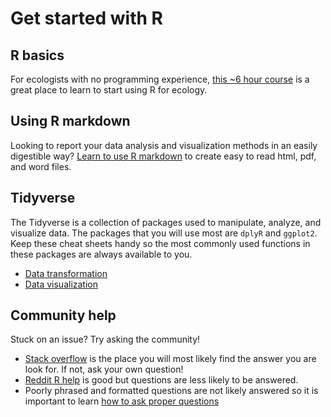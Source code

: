 # Get started with R 

## R basics
For ecologists with no programming experience, [this ~6 hour course](https://datacarpentry.org/R-ecology-lesson/index.html) is a great place to learn to start using R for ecology.

## Using R markdown
Looking to report your data analysis and visualization methods in an easily digestible way? [Learn to use R markdown](https://campus.datacamp.com/courses/reporting-with-rmarkdown/getting-started-with-r-markdown?ex=1) to create easy to read html, pdf, and word files. 

## Tidyverse
The Tidyverse is a collection of packages used to manipulate, analyze, and visualize data. The packages that you will use most are `dplyR` and `ggplot2`. Keep these cheat sheets handy so the most commonly used functions in these packages are always available to you. 
* [Data transformation](https://github.com/rstudio/cheatsheets/blob/master/data-transformation.pdf)
* [Data visualization](https://github.com/rstudio/cheatsheets/blob/master/data-visualization.pdf)

## Community help
Stuck on an issue? Try asking the community!
* [Stack overflow](https://stackoverflow.com/) is the place you will most likely find the answer you are look for. If not, ask your own question! 
* [Reddit R help](https://www.reddit.com/r/Rlanguage/) is good but questions are less likely to be answered.
* Poorly phrased and formatted questions are not likely answered so it is important to learn [how to ask proper questions](https://stackoverflow.com/help/how-to-ask)
